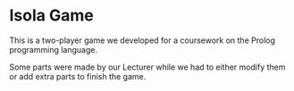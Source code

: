 # Isola Game

This is a two-player game we developed for a coursework on the Prolog programming language.

Some parts were made by our Lecturer while we had to either modify them or add extra parts to finish the game.
